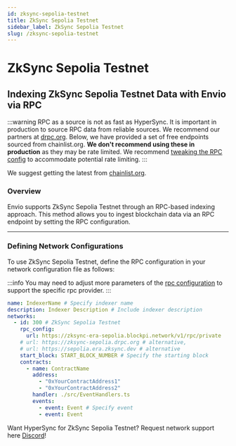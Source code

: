 ```yaml
---
id: zksync-sepolia-testnet
title: ZkSync Sepolia Testnet
sidebar_label: ZkSync Sepolia Testnet
slug: /zksync-sepolia-testnet
---
```


# ZkSync Sepolia Testnet

## Indexing ZkSync Sepolia Testnet Data with Envio via RPC

:::warning
RPC as a source is not as fast as HyperSync. It is important in production to source RPC data from reliable sources. We recommend our partners at [drpc.org](https://drpc.org). Below, we have provided a set of free endpoints sourced from chainlist.org. **We don't recommend using these in production** as they may be rate limited. We recommend [tweaking the RPC config](./rpc-sync) to accommodate potential rate limiting.
:::

We suggest getting the latest from [chainlist.org](https://chainlist.org).

### Overview

Envio supports ZkSync Sepolia Testnet through an RPC-based indexing approach. This method allows you to ingest blockchain data via an RPC endpoint by setting the RPC configuration.

---

### Defining Network Configurations

To use ZkSync Sepolia Testnet, define the RPC configuration in your network configuration file as follows:

:::info
You may need to adjust more parameters of the [rpc configuration](./rpc-sync) to support the specific rpc provider. 
:::

```yaml
name: IndexerName # Specify indexer name
description: Indexer Description # Include indexer description
networks:
  - id: 300 # ZkSync Sepolia Testnet
    rpc_config:
      url: https://zksync-era-sepolia.blockpi.network/v1/rpc/private 
    # url: https://zksync-sepolia.drpc.org # alternative,
    # url: https://sepolia.era.zksync.dev # alternative
    start_block: START_BLOCK_NUMBER # Specify the starting block
    contracts:
      - name: ContractName
        address:
          - "0xYourContractAddress1"
          - "0xYourContractAddress2"
        handler: ./src/EventHandlers.ts
        events:
          - event: Event # Specify event
          - event: Event
```

Want HyperSync for ZkSync Sepolia Testnet? Request network support here [Discord](https://discord.gg/fztEvj79m3)!
